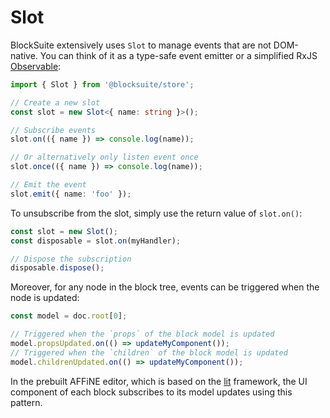 # Slot

BlockSuite extensively uses `Slot` to manage events that are not DOM-native. You can think of it as a type-safe event emitter or a simplified RxJS [Observable](https://rxjs.dev/guide/observable):

```ts
import { Slot } from '@blocksuite/store';

// Create a new slot
const slot = new Slot<{ name: string }>();

// Subscribe events
slot.on(({ name }) => console.log(name));

// Or alternatively only listen event once
slot.once(({ name }) => console.log(name));

// Emit the event
slot.emit({ name: 'foo' });
```

To unsubscribe from the slot, simply use the return value of `slot.on()`:

```ts
const slot = new Slot();
const disposable = slot.on(myHandler);

// Dispose the subscription
disposable.dispose();
```

Moreover, for any node in the block tree, events can be triggered when the node is updated:

```ts
const model = doc.root[0];

// Triggered when the `props` of the block model is updated
model.propsUpdated.on(() => updateMyComponent());
// Triggered when the `children` of the block model is updated
model.childrenUpdated.on(() => updateMyComponent());
```

In the prebuilt AFFiNE editor, which is based on the [lit](https://lit.dev/) framework, the UI component of each block subscribes to its model updates using this pattern.
